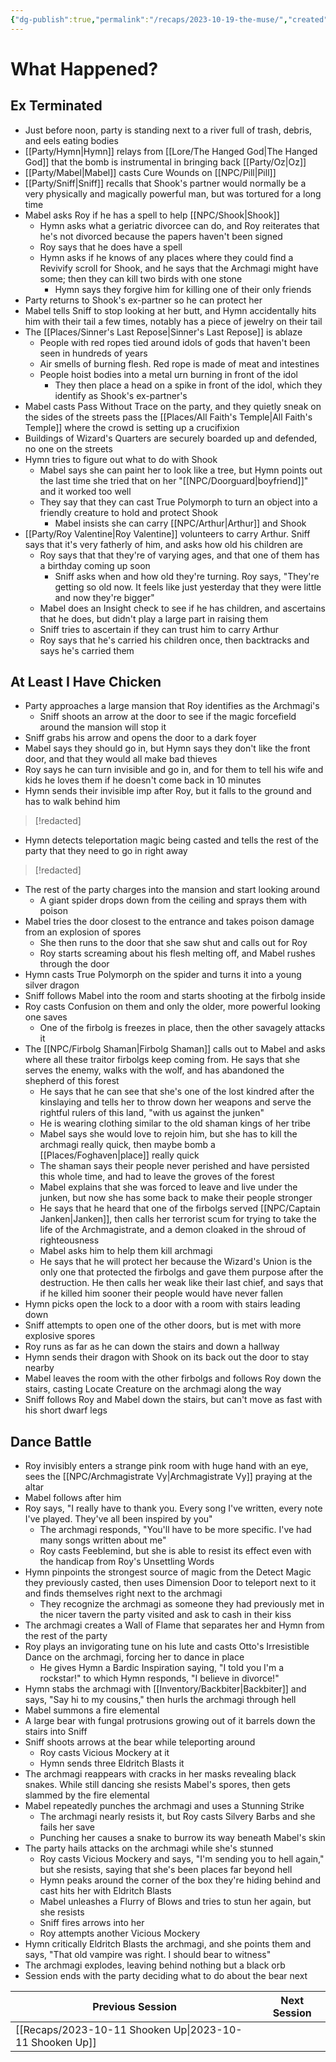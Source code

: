 ```yaml
---
{"dg-publish":true,"permalink":"/recaps/2023-10-19-the-muse/","created":"","updated":""}
---
```



# What Happened? 

## Ex Terminated

- Just before noon, party is standing next to a river full of trash, debris, and eels eating bodies
- [[Party/Hymn\|Hymn]] relays from [[Lore/The Hanged God\|The Hanged God]] that the bomb is instrumental in bringing back [[Party/Oz\|Oz]]
- [[Party/Mabel\|Mabel]] casts Cure Wounds on [[NPC/Pill\|Pill]] 
- [[Party/Sniff\|Sniff]] recalls that Shook's partner would normally be a very physically and magically powerful man, but was tortured for a long time 
- Mabel asks Roy if he has a spell to help [[NPC/Shook\|Shook]] 
	- Hymn asks what a geriatric divorcee can do, and Roy reiterates that he's not divorced because the papers haven't been signed 
	- Roy says that he does have a spell 
	- Hymn asks if he knows of any places where they could find a Revivify scroll for Shook, and he says that the Archmagi might have some; then they can kill two birds with one stone 
		- Hymn says they forgive him for killing one of their only friends 
- Party returns to Shook's ex-partner so he can protect her 
- Mabel tells Sniff to stop looking at her butt, and Hymn accidentally hits him with their tail a few times, notably has a piece of jewelry on their tail 
- The [[Places/Sinner's Last Repose\|Sinner's Last Repose]] is ablaze 
	- People with red ropes tied around idols of gods that haven't been seen in hundreds of years 
	- Air smells of burning flesh. Red rope is made of meat and intestines 
	- People hoist bodies into a metal urn burning in front of the idol 
		-  They then place a head on a spike in front of the idol, which they identify as Shook's ex-partner's 
- Mabel casts Pass Without Trace on the party, and they quietly sneak on the sides of the streets pass the [[Places/All Faith's Temple\|All Faith's Temple]] where the crowd is setting up a crucifixion 
- Buildings of Wizard's Quarters are securely boarded up and defended, no one on the streets 
- Hymn tries to figure out what to do with Shook 
	- Mabel says she can paint her to look like a tree, but Hymn points out the last time she tried that on her "[[NPC/Doorguard\|boyfriend]]" and it worked too well
	- They say that they can cast True Polymorph to turn an object into a friendly creature to hold and protect Shook 
		- Mabel insists she can carry [[NPC/Arthur\|Arthur]] and Shook 
- [[Party/Roy Valentine\|Roy Valentine]] volunteers to carry Arthur. Sniff says that it's very fatherly of him, and asks how old his children are
	- Roy says that that they're of varying ages, and that one of them has a birthday coming up soon 
		- Sniff asks when and how old they're turning. Roy says, "They're getting so old now. It feels like just yesterday that they were little and now they're bigger"
	- Mabel does an Insight check to see if he has children, and ascertains that he does, but didn't play a large part in raising them
	- Sniff tries to ascertain if they can trust him to carry Arthur
	- Roy says that he's carried his children once, then backtracks and says he's carried them

## At Least I Have Chicken
- Party approaches a large mansion that Roy identifies as the Archmagi's
	- Sniff shoots an arrow at the door to see if the magic forcefield around the mansion will stop it
- Sniff grabs his arrow and opens the door to a dark foyer
- Mabel says they should go in, but Hymn says they don't like the front door, and that they would all make bad thieves 
- Roy says he can turn invisible and go in, and for them to tell his wife and kids he loves them if he doesn't come back in 10 minutes 
- Hymn sends their invisible imp after Roy, but it falls to the ground and has to walk behind him

>[!redacted]


- Hymn detects teleportation magic being casted and tells the rest of the party that they need to go in right away


>[!redacted]

- The rest of the party charges into the mansion and start looking around 
	- A giant spider drops down from the ceiling and sprays them with poison
- Mabel tries the door closest to the entrance and takes poison damage from an explosion of spores 
	- She then runs to the door that she saw shut and calls out for Roy 
	- Roy starts screaming about his flesh melting off, and Mabel rushes through the door
- Hymn casts True Polymorph on the spider and turns it into a young silver dragon
- Sniff follows Mabel into the room and starts shooting at the firbolg inside 
- Roy casts Confusion on them and only the older, more powerful looking one saves
	- One of the firbolg is freezes in place, then the other savagely attacks it
- The [[NPC/Firbolg Shaman\|Firbolg Shaman]] calls out to Mabel and asks where all these traitor firbolgs keep coming from. He says that she serves the enemy, walks with the wolf, and has abandoned the shepherd of this forest
	- He says that he can see that she's one of the lost kindred after the kinslaying and tells her to throw down her weapons and serve the rightful rulers of this land, "with us against the junken"
	- He is wearing clothing similar to the old shaman kings of her tribe 
	- Mabel says she would love to rejoin him, but she has to kill the archmagi really quick, then maybe bomb a [[Places/Foghaven\|place]] really quick
	- The shaman says their people never perished and have persisted this whole time, and had to leave the groves of the forest 
	- Mabel explains that she was forced to leave and live under the junken, but now she has some back to make their people stronger
	- He says that he heard that one of the firbolgs served [[NPC/Captain Janken\|Janken]], then calls her terrorist scum for trying to take the life of the Archmagistrate, and a demon cloaked in the shroud of righteousness 
	- Mabel asks him to help them kill archmagi 
	- He says that he will protect her because the Wizard's Union is the only one that protected the firbolgs and gave them purpose after the destruction. He then calls her weak like their last chief, and says that if he killed him sooner their people would have never fallen 
- Hymn picks open the lock to a door with a room with stairs leading down
- Sniff attempts to open one of the other doors, but is met with more explosive spores
- Roy runs as far as he can down the stairs and down a hallway
- Hymn sends their dragon with Shook on its back out the door to stay nearby
- Mabel leaves the room with the other firbolgs and follows Roy down the stairs, casting Locate Creature on the archmagi along the way
- Sniff follows Roy and Mabel down the stairs, but can't move as fast with his short dwarf legs


## Dance Battle
- Roy invisibly enters a strange pink room with huge hand with an eye, sees the [[NPC/Archmagistrate Vy\|Archmagistrate Vy]] praying at the altar 
- Mabel follows after him
- Roy says, "I really have to thank you. Every song I've written, every note I've played. They've all been inspired by you" 
	- The archmagi responds, "You'll have to be more specific. I've had many songs written about me"
	- Roy casts Feeblemind, but she is able to resist its effect even with the handicap from Roy's Unsettling Words
- Hymn pinpoints the strongest source of magic from the Detect Magic they previously casted, then uses Dimension Door to teleport next to it and finds themselves right next to the archmagi 
	- They recognize the archmagi as someone they had previously met in the nicer tavern the party visited and ask to cash in their kiss 
- The archmagi creates a Wall of Flame that separates her and Hymn from the rest of the party
- Roy plays an invigorating tune on his lute and casts Otto's Irresistible Dance on the archmagi, forcing her to dance in place
	- He gives Hymn a Bardic Inspiration saying, "I told you I'm a rockstar!" to which Hymn responds, "I believe in divorce!"
- Hymn stabs the archmagi with [[Inventory/Backbiter\|Backbiter]] and says, "Say hi to my cousins," then hurls the archmagi through hell
- Mabel summons a fire elemental
- A large bear with fungal protrusions growing out of it barrels down the stairs into Sniff 
- Sniff shoots arrows at the bear while teleporting around 
	- Roy casts Vicious Mockery at it
	- Hymn sends three Eldritch Blasts it 
- The archmagi reappears with cracks in her masks revealing black snakes. While still dancing she resists Mabel's spores, then gets slammed by the fire elemental
- Mabel repeatedly punches the archmagi and uses a Stunning Strike 
	- The archmagi nearly resists it, but Roy casts Silvery Barbs and she fails her save 
	- Punching her causes a snake to burrow its way beneath Mabel's skin 
- The party hails attacks on the archmagi while she's stunned 
	- Roy casts Vicious Mockery and says, "I'm sending you to hell again," but she resists, saying that she's been places far beyond hell
	- Hymn peaks around the corner of the box they're hiding behind and cast hits her with Eldritch Blasts
	- Mabel unleashes a Flurry of Blows and tries to stun her again, but she resists 
	- Sniff fires arrows into her 
	- Roy attempts another Vicious Mockery
- Hymn critically Eldritch Blasts the archmagi, and she points them and says, "That old vampire was right. I should bear to witness"
- The archmagi explodes, leaving behind nothing but a black orb
- Session ends with the party deciding what to do about the bear next

|  **Previous Session**   |   **Next Session**   |
| --- | --- |
| [[Recaps/2023-10-11 Shooken Up\|2023-10-11 Shooken Up]]  |  |